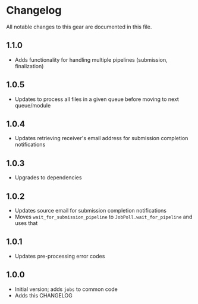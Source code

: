# Changelog

All notable changes to this gear are documented in this file.

## 1.1.0
* Adds functionality for handling multiple pipelines (submission, finalization)
  
## 1.0.5
* Updates to process all files in a given queue before moving to next queue/module
  
## 1.0.4
* Updates retrieving receiver's email address for submission completion notifications
  
## 1.0.3
* Upgrades to dependencies
  
## 1.0.2
* Updates source email for submission completion notifications
* Moves `wait_for_submission_pipeline` to `JobPoll.wait_for_pipeline` and uses that

## 1.0.1
* Updates pre-processing error codes

## 1.0.0
* Initial version; adds `jobs` to common code
* Adds this CHANGELOG
